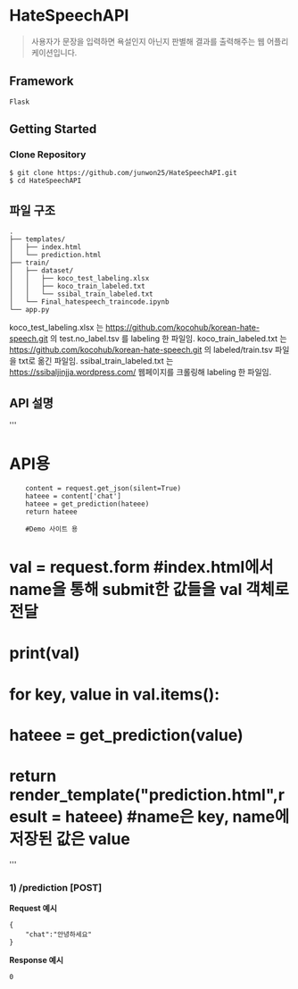 # HateSpeechAPI
>사용자가 문장을 입력하면 욕설인지 아닌지 판별해 결과를 출력해주는 웹 어플리케이션입니다.

## Framework

`Flask`

## Getting Started

### Clone Repository

```
$ git clone https://github.com/junwon25/HateSpeechAPI.git
$ cd HateSpeechAPI
```

## 파일 구조

```
.
├── templates/
│   ├── index.html
│   └── prediction.html
├── train/
│   ├── dataset/
│   │   ├── koco_test_labeling.xlsx
│   │   ├── koco_train_labeled.txt
│   │   └── ssibal_train_labeled.txt
│   └── Final_hatespeech_traincode.ipynb
└── app.py
```
koco_test_labeling.xlsx 는 https://github.com/kocohub/korean-hate-speech.git 의 test.no_label.tsv 를 labeling 한 파일임.
koco_train_labeled.txt 는 https://github.com/kocohub/korean-hate-speech.git 의 labeled/train.tsv 파일을 txt로 옮긴 파일임.
ssibal_train_labeled.txt 는 https://ssibaljinjja.wordpress.com/ 웹페이지를 크롤링해 labeling 한 파일임.
## API 설명
'''
# API용
        content = request.get_json(silent=True)
        hateee = content['chat']
        hateee = get_prediction(hateee)
        return hateee

        #Demo 사이트 용
#         val = request.form #index.html에서 name을 통해 submit한 값들을 val 객체로 전달
#         print(val)
#         for key, value in val.items():
#            hateee = get_prediction(value)
#         return render_template("prediction.html",result = hateee) #name은 key, name에 저장된 값은 value
'''
### 1) /prediction [POST]
**Request 예시**
```
{
    "chat":"안녕하세요"
}
```

**Response 예시**

```
0
```
